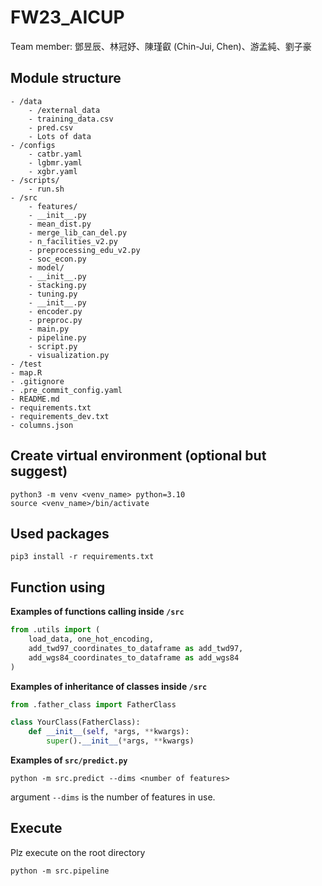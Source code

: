 # FW23_AICUP

Team member: 鄧昱辰、林冠妤、陳瑾叡 (Chin-Jui, Chen)、游孟純、劉子豪

## Module structure

```plaintext
- /data
    - /external_data
    - training_data.csv
    - pred.csv
    - Lots of data
- /configs
    - catbr.yaml
    - lgbmr.yaml
    - xgbr.yaml
- /scripts/
    - run.sh
- /src
    - features/
	- __init__.py
	- mean_dist.py
	- merge_lib_can_del.py
	- n_facilities_v2.py
	- preprocessing_edu_v2.py
	- soc_econ.py
    - model/
	- __init__.py
	- stacking.py
	- tuning.py
    - __init__.py
    - encoder.py
    - preproc.py
    - main.py
    - pipeline.py
    - script.py
    - visualization.py
- /test
- map.R
- .gitignore
- .pre_commit_config.yaml
- README.md
- requirements.txt
- requirements_dev.txt
- columns.json
```

## Create virtual environment (optional but suggest)

```plaintext
python3 -m venv <venv_name> python=3.10
source <venv_name>/bin/activate
```

## Used packages

```plaintext
pip3 install -r requirements.txt
```

## Function using

**Examples of functions calling inside `/src`**

```python
from .utils import (
    load_data, one_hot_encoding,
    add_twd97_coordinates_to_dataframe as add_twd97,
    add_wgs84_coordinates_to_dataframe as add_wgs84
)
```

**Examples of inheritance of classes inside `/src`**

```python
from .father_class import FatherClass

class YourClass(FatherClass):
    def __init__(self, *args, **kwargs):
        super().__init__(*args, **kwargs)
```

**Examples of `src/predict.py`**

```plaintext
python -m src.predict --dims <number of features>
```

argument `--dims` is the number of features in use.

## Execute

Plz execute on the root directory

```plaintext
python -m src.pipeline
```
